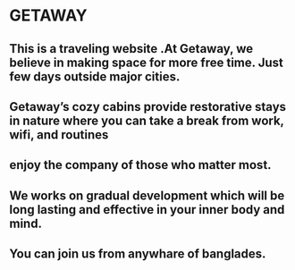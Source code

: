 # GETAWAY



## This is a traveling website .At Getaway, we believe in making space for more free time. Just few days outside major cities.

## Getaway’s cozy cabins provide restorative stays in nature where you can take a break from work, wifi, and routines

##  enjoy the company of those who matter most.
 
## We works on gradual development which will be long lasting and effective in your inner body and mind.

## You can join us from anywhare of banglades. 